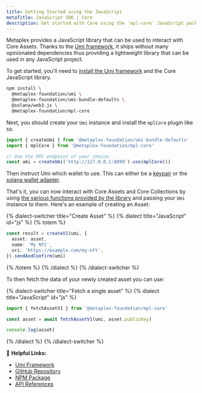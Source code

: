 ```yaml
---
title: Getting Started using the JavaScript 
metaTitle: JavaScript SDK | Core
description: Get started with Core using the `mpl-core` JavaScript package.
---
```


Metaplex provides a JavaScript library that can be used to interact with Core Assets. Thanks to the [Umi framework](https://github.com/metaplex-foundation/umi), it ships without many opinionated dependencies thus providing a lightweight library that can be used in any JavaScript project.

To get started, you'll need to [install the Umi framework](https://github.com/metaplex-foundation/umi/blob/main/docs/installation.md) and the Core JavaScript library.

```sh
npm install \
  @metaplex-foundation/umi \
  @metaplex-foundation/umi-bundle-defaults \
  @solana/web3.js \
  @metaplex-foundation/mpl-core
```

Next, you should create your `Umi` instance and install the `mplCore` plugin like so.

```ts
import { createUmi } from '@metaplex-foundation/umi-bundle-defaults'
import { mplCore } from '@metaplex-foundation/mpl-core'

// Use the RPC endpoint of your choice.
const umi = createUmi('http://127.0.0.1:8899').use(mplCore())
```

Then instruct Umi which wallet to use. This can either be a [keypair](/umi/connecting-to-umi#connecting-w-a-secret-key) or the [solana wallet adapter](/umi/connecting-to-umi#connecting-w-wallet-adapter).

That's it, you can now interact with Core Assets and Core Collections by using [the various functions provided by the library](https://mpl-core.typedoc.metaplex.com/) and passing your `Umi` instance to them. Here's an example of creating an Asset:

{% dialect-switcher title="Create Asset" %}
{% dialect title="JavaScript" id="js" %}
{% totem %}

```ts
const result = createV1(umi, {
  asset: asset,
  name: 'My Nft',
  uri: 'https://example.com/my-nft',
}).sendAndConfirm(umi)
```

{% /totem %}
{% /dialect %}
{% /dialect-switcher %}

To then fetch the data of your newly created asset you can use:

{% dialect-switcher title="Fetch a single asset" %}
{% dialect title="JavaScript" id="js" %}

```ts
import { fetchAssetV1 } from '@metaplex-foundation/mpl-core'

const asset = await fetchAssetV1(umi, asset.publicKey)

console.log(asset)
```

{% /dialect %}
{% /dialect-switcher %}

🔗 **Helpful Links:**

- [Umi Framework](https://github.com/metaplex-foundation/umi)
- [GitHub Repository](https://github.com/metaplex-foundation/mpl-core)
- [NPM Package](https://www.npmjs.com/package/@metaplex-foundation/mpl-core)
- [API References](https://mpl-core.typedoc.metaplex.com/)
